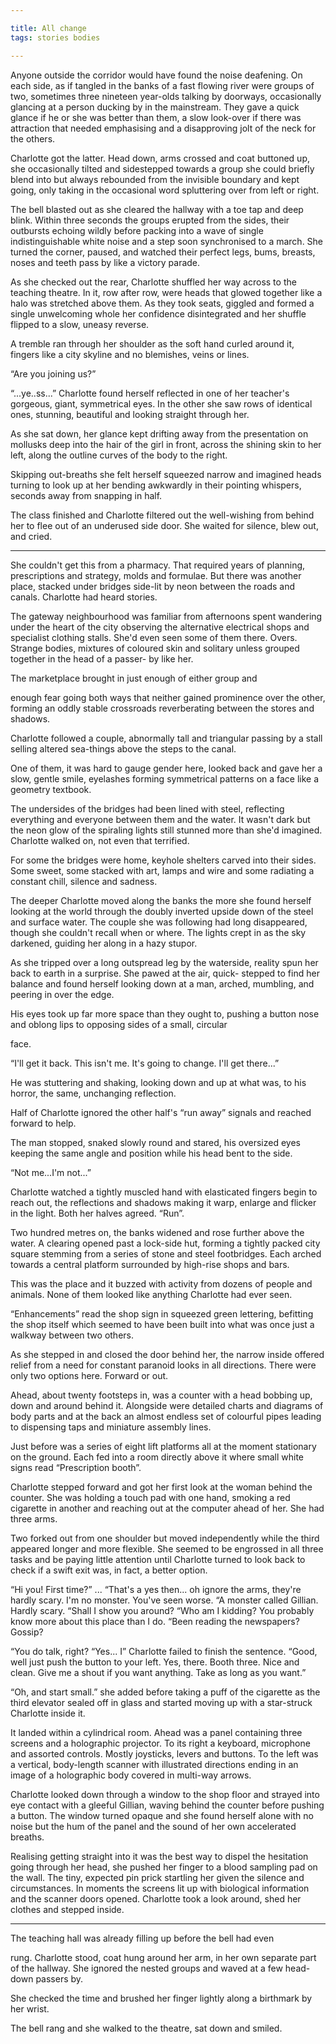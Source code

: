 ```yaml
---

title: All change
tags: stories bodies

---
```


Anyone outside the corridor would have found the noise deafening. On each side, as if tangled in the banks of a fast flowing river were groups of two, sometimes three nineteen year-olds talking by doorways, occasionally glancing at a person ducking by in the mainstream. They gave a quick glance if he or she was better than them, a slow look-over if there was attraction that needed emphasising and a disapproving jolt of the neck for the others.

Charlotte got the latter. Head down, arms crossed and coat buttoned up, she occasionally tilted and sidestepped towards a group she could briefly blend into but always rebounded from the invisible boundary and kept going, only taking in the occasional word spluttering over from left or right.

The bell blasted out as she cleared the hallway with a toe tap and deep blink. Within three seconds the groups erupted from the sides, their outbursts echoing wildly before packing into a wave of single indistinguishable white noise and a step soon synchronised to a march. She turned the corner, paused, and watched their perfect legs, bums, breasts, noses and teeth pass by like a victory parade.

As she checked out the rear, Charlotte shuffled her way across to the teaching theatre. In it, row after row, were heads that glowed together like a halo was stretched above them. As they took seats, giggled and formed a single unwelcoming whole her confidence disintegrated and her shuffle flipped to a slow, uneasy reverse.

A tremble ran through her shoulder as the soft hand curled around it, fingers like a city skyline and no blemishes, veins or lines.

“Are you joining us?”

“...ye..ss...” Charlotte found herself reflected in one of her teacher's gorgeous, giant, symmetrical eyes. In the other she saw rows of identical ones, stunning, beautiful and looking straight through her.

As she sat down, her glance kept drifting away from the presentation on mollusks deep into the hair of the girl in front, across the shining skin to her left, along the outline curves of the body to the right.

Skipping out-breaths she felt herself squeezed narrow and imagined heads turning to look up at her bending awkwardly in their pointing whispers, seconds away from snapping in half.

The class finished and Charlotte filtered out the well-wishing from behind her to flee out of an underused side door. She waited for silence, blew out, and cried.

* * *

She couldn't get this from a pharmacy. That required years of planning, prescriptions and strategy, molds and formulae. But there was another place, stacked under bridges side-lit by neon between the roads and canals. Charlotte had heard stories.

The gateway neighbourhood was familiar from afternoons spent wandering under the heart of the city observing the alternative electrical shops and specialist clothing stalls. She'd even seen some of them there. Overs. Strange bodies, mixtures of coloured skin and solitary unless grouped together in the head of a passer- by like her.

The marketplace brought in just enough of either group and

enough fear going both ways that neither gained prominence over the other, forming an oddly stable crossroads reverberating between the stores and shadows.

Charlotte followed a couple, abnormally tall and triangular passing by a stall selling altered sea-things above the steps to the canal.

One of them, it was hard to gauge gender here, looked back and gave her a slow, gentle smile, eyelashes forming symmetrical patterns on a face like a geometry textbook.

The undersides of the bridges had been lined with steel, reflecting everything and everyone between them and the water. It wasn't dark but the neon glow of the spiraling lights still stunned more than she'd imagined. Charlotte walked on, not even that terrified.

For some the bridges were home, keyhole shelters carved into their sides. Some sweet, some stacked with art, lamps and wire and some radiating a constant chill, silence and sadness.

The deeper Charlotte moved along the banks the more she found herself looking at the world through the doubly inverted upside down of the steel and surface water. The couple she was following had long disappeared, though she couldn't recall when or where.
The lights crept in as the sky darkened, guiding her along in a hazy stupor.

As she tripped over a long outspread leg by the waterside, reality spun her back to earth in a surprise. She pawed at the air, quick- stepped to find her balance and found herself looking down at a man, arched, mumbling, and peering in over the edge.

His eyes took up far more space than they ought to, pushing a button nose and oblong lips to opposing sides of a small, circular

face.

“I'll get it back. This isn't me. It's going to change. I'll get there...”

He was stuttering and shaking, looking down and up at what was, to his horror, the same, unchanging reflection.

Half of Charlotte ignored the other half's “run away” signals and reached forward to help.

The man stopped, snaked slowly round and stared, his oversized eyes keeping the same angle and position while his head bent to the side.

“Not me...I'm not...”

Charlotte watched a tightly muscled hand with elasticated fingers begin to reach out, the reflections and shadows making it warp, enlarge and flicker in the light. Both her halves agreed. “Run”.

Two hundred metres on, the banks widened and rose further above the water. A clearing opened past a lock-side hut, forming a tightly packed city square stemming from a series of stone and steel footbridges. Each arched towards a central platform surrounded by high-rise shops and bars.

This was the place and it buzzed with activity from dozens of people and animals. None of them looked like anything Charlotte had ever seen.

“Enhancements” read the shop sign in squeezed green lettering, befitting the shop itself which seemed to have been built into what was once just a walkway between two others.

As she stepped in and closed the door behind her, the narrow inside offered relief from a need for constant paranoid looks in all directions. There were only two options here. Forward or out.

Ahead, about twenty footsteps in, was a counter with a head bobbing up, down and around behind it. Alongside were detailed charts and diagrams of body parts and at the back an almost endless set of colourful pipes leading to dispensing taps and miniature assembly lines.

Just before was a series of eight lift platforms all at the moment stationary on the ground. Each fed into a room directly above it where small white signs read “Prescription booth”.

Charlotte stepped forward and got her first look at the woman behind the counter. She was holding a touch pad with one hand, smoking a red cigarette in another and reaching out at the computer ahead of her. She had three arms.

Two forked out from one shoulder but moved independently while the third appeared longer and more flexible. She seemed to be engrossed in all three tasks and be paying little attention until Charlotte turned to look back to check if a swift exit was, in fact, a better option.

“Hi you! First time?”
...
“That's a yes then... oh ignore the arms, they're hardly scary. I'm no monster. You've seen worse.
“A monster called Gillian. Hardly scary. “Shall I show you around?
“Who am I kidding? You probably know more about this place than I do.
“Been reading the newspapers? Gossip?

“You do talk, right?
“Yes... I” Charlotte failed to finish the sentence.
“Good, well just push the button to your left. Yes, there. Booth three. Nice and clean. Give me a shout if you want anything. Take as long as you want.”

“Oh, and start small.” she added before taking a puff of the cigarette as the third elevator sealed off in glass and started moving up with a star-struck Charlotte inside it.

It landed within a cylindrical room. Ahead was a panel containing three screens and a holographic projector. To its right a keyboard, microphone and assorted controls. Mostly joysticks, levers and buttons. To the left was a vertical, body-length scanner with illustrated directions ending in an image of a holographic body covered in multi-way arrows.

Charlotte looked down through a window to the shop floor and strayed into eye contact with a gleeful Gillian, waving behind the counter before pushing a button. The window turned opaque and she found herself alone with no noise but the hum of the panel and the sound of her own accelerated breaths.

Realising getting straight into it was the best way to dispel the hesitation going through her head, she pushed her finger to a blood sampling pad on the wall. The tiny, expected pin prick startling her given the silence and circumstances. In moments the screens lit up with biological information and the scanner doors opened. Charlotte took a look around, shed her clothes and stepped inside.

* * *

The teaching hall was already filling up before the bell had even

rung. Charlotte stood, coat hung around her arm, in her own separate part of the hallway. She ignored the nested groups and waved at a few head-down passers by.

She checked the time and brushed her finger lightly along a birthmark by her wrist.

The bell rang and she walked to the theatre, sat down and smiled.
